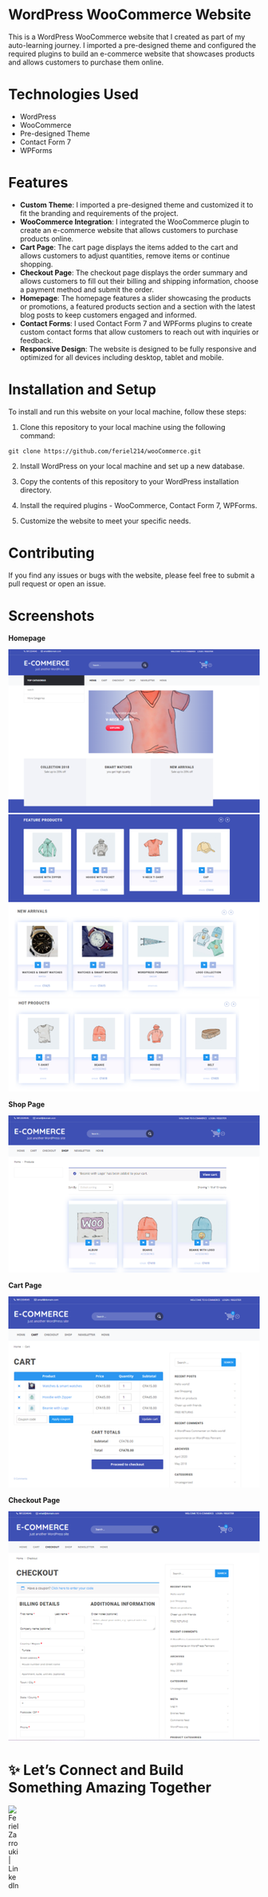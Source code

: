 # WordPress WooCommerce Website
This is a WordPress WooCommerce website that I created as part of my auto-learning journey. I imported a pre-designed theme and configured the required plugins to build an e-commerce website that showcases products and allows customers to purchase them online.

# Technologies Used
- WordPress
- WooCommerce
- Pre-designed Theme
- Contact Form 7
- WPForms
# Features
- **Custom Theme**: I imported a pre-designed theme and customized it to fit the branding and requirements of the project.
- **WooCommerce Integration**: I integrated the WooCommerce plugin to create an e-commerce website that allows customers to purchase products online.
- **Cart Page**: The cart page displays the items added to the cart and allows customers to adjust quantities, remove items or continue shopping.
- **Checkout Page**: The checkout page displays the order summary and allows customers to fill out their billing and shipping information, choose a payment method and submit the order.
- **Homepage**: The homepage features a slider showcasing the products or promotions, a featured products section and a section with the latest blog posts to keep customers engaged and informed.
- **Contact Forms**: I used Contact Form 7 and WPForms plugins to create custom contact forms that allow customers to reach out with inquiries or feedback.
- **Responsive Design**: The website is designed to be fully responsive and optimized for all devices including desktop, tablet and mobile.

# Installation and Setup
To install and run this website on your local machine, follow these steps:

1. Clone this repository to your local machine using the following command:
```
git clone https://github.com/feriel214/wooCommerce.git

```
2. Install WordPress on your local machine and set up a new database.
3. Copy the contents of this repository to your WordPress installation directory.
4. Install the required plugins - WooCommerce, Contact Form 7, WPForms.

5. Customize the website to meet your specific needs.
# Contributing
If you find any issues or bugs with the website, please feel free to submit a pull request or open an issue.

# Screenshots
**Homepage**
<div class="gallery">
    <img src="https://github.com/feriel214/wooCommerce/blob/main/assets/1.PNG" alt="home_page" >
    <img src="https://github.com/feriel214/wooCommerce/blob/main/assets/2.PNG" alt="home_page" >
    <img src="https://github.com/feriel214/wooCommerce/blob/main/assets/3.PNG" alt="home_page" >
    <img src="https://github.com/feriel214/wooCommerce/blob/main/assets/4.PNG" alt="home_page" >
</div>

**Shop Page**
<div class="gallery">
    <img src="https://github.com/feriel214/wooCommerce/blob/main/assets/5.PNG" alt="home_page" >
</div>

**Cart Page**
<div class="gallery">
    <img src="https://github.com/feriel214/wooCommerce/blob/main/assets/6.PNG" alt="home_page" >
</div>

**Checkout Page**
<div class="gallery">
    <img src="https://github.com/feriel214/wooCommerce/blob/main/assets/7.PNG" alt="home_page" >
</div>

# ✨ Let’s Connect and Build Something Amazing Together
<a href="https://www.linkedin.com/in/feriel-zarrouki-1ba917186/"><img align="left" src="https://raw.githubusercontent.com/yushi1007/yushi1007/main/images/linkedin.svg" alt="Feriel Zarrouki | LinkedIn" width="21px"/></a>

